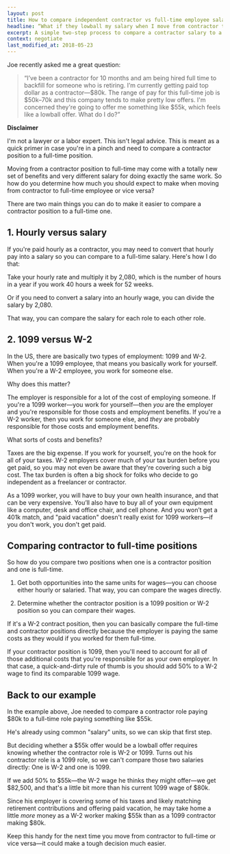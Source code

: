 ```yaml
---
layout: post
title: How to compare independent contractor vs full-time employee salary
headline: “What if they lowball my salary when I move from contractor to full-time?”
excerpt: A simple two-step process to compare a contractor salary to a full-time employee salary if you're going contract to perm or striking out on your own as a freelancer.
context: negotiate
last_modified_at: 2018-05-23
---
```

Joe recently asked me a great question:

> “I’ve been a contractor for 10 months and am being hired full time to backfill for someone who is retiring. I’m currently getting paid top dollar as a contractor—$80k. The range of pay for this full-time job is $50k–70k and this company tends to make pretty low offers. I'm concerned they're going to offer me something like $55k, which feels like a lowball offer. What do I do?”

**Disclaimer**

I'm not a lawyer or a labor expert. This isn't legal advice. This is meant as a quick primer in case you're in a pinch and need to compare a contractor position to a full-time position.

Moving from a contractor position to full-time may come with a totally new set of benefits and very different salary for doing exactly the same work. So how do you determine how much you should expect to make when moving from contractor to full-time employee or vice versa?

There are two main things you can do to make it easier to compare a contractor position to a full-time one.

## 1. Hourly versus salary

If you're paid hourly as a contractor, you may need to convert that hourly pay into a salary so you can compare to a full-time salary. Here's how I do that:

Take your hourly rate and multiply it by 2,080, which is the number of hours in a year if you work 40 hours a week for 52 weeks.

Or if you need to convert a salary into an hourly wage, you can divide the salary by 2,080.

That way, you can compare the salary for each role to each other role.

## 2. 1099 versus W-2

In the US, there are basically two types of employment: 1099 and W-2. When you're a 1099 employee, that means you basically work for yourself. When you're a W-2 employee, you work for someone else.

Why does this matter?

The employer is responsible for a lot of the cost of employing someone. If you're a 1099 worker—you work for yourself—then *you* are the employer and you're responsible for those costs and employment benefits. If you're a W-2 worker, then you work for someone else, and *they* are probably responsible for those costs and employment benefits.

What sorts of costs and benefits?

Taxes are the big expense. If you work for yourself, you're on the hook for all of your taxes. W-2 employers cover much of your tax burden before you get paid, so you may not even be aware that they're covering such a big cost. The tax burden is often a big shock for folks who decide to go independent as a freelancer or contractor.

As a 1099 worker, you will have to buy your own health insurance, and that can be very expensive. You’ll also have to buy all of your own equipment like a computer, desk and office chair, and cell phone. And you won’t get a 401k match, and "paid vacation" doesn't really exist for 1099 workers—if you don't work, you don't get paid.

## Comparing contractor to full-time positions

So how do you compare two positions when one is a contractor position and one is full-time.

1. Get both opportunities into the same units for wages—you can choose either hourly or salaried. That way, you can compare the wages directly.

2. Determine whether the contractor position is a 1099 position or  W-2 position so you can compare their wages.

If it's a W-2 contract position, then you can basically compare the full-time and contractor positions directly because the employer is paying the same costs as they would if you worked for them full-time.

If your contractor position is 1099, then you'll need to account for all of those additional costs that you're responsible for as your own employer. In that case, a quick-and-dirty rule of thumb is you should add 50% to a W-2 wage to find its comparable 1099 wage.

## Back to our example

In the example above, Joe needed to compare a contractor role paying $80k to a full-time role paying something like $55k.

He's already using common "salary" units, so we can skip that first step.

But deciding whether a $55k offer would be a lowball offer requires knowing whether the contractor role is W-2 or 1099. Turns out his contractor role is a 1099 role, so we can't compare those two salaries directly: One is W-2 and one is 1099.

If we add 50% to $55k—the W-2 wage he thinks they might offer—we get $82,500, and that's a little bit more than his current 1099 wage of $80k.

Since his employer is covering some of his taxes and likely matching retirement contributions and offering paid vacation, he may take home a little *more* money as a W-2 worker making $55k than as a 1099 contractor making $80k.

Keep this handy for the next time you move from contractor to full-time or vice versa—it could make a tough decision much easier.

<div class="inline-ad hidden"></div>